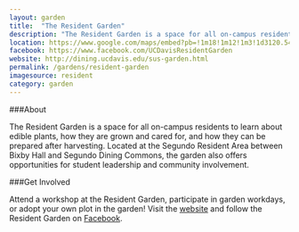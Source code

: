 ```yaml
---
layout: garden
title:  "The Resident Garden"
description: "The Resident Garden is a space for all on-campus residents to learn about edible plants, how they are grown and cared for, and how they can be prepared after harvesting."
location: https://www.google.com/maps/embed?pb=!1m18!1m12!1m3!1d3120.5493912392503!2d-121.7596686846103!3d38.54415417529315!2m3!1f0!2f0!3f0!3m2!1i1024!2i768!4f13.1!3m3!1m2!1s0x0%3A0x0!2zMzjCsDMyJzM4LjkiTiAxMjHCsDQ1JzI2LjkiVw!5e0!3m2!1sen!2sus!4v1459359876394
facebook: https://www.facebook.com/UCDavisResidentGarden
website: http://dining.ucdavis.edu/sus-garden.html
permalink: /gardens/resident-garden
imagesource: resident
category: garden
---
```



###About

The Resident Garden is a space for all on-campus residents to learn about edible plants, how they are grown and cared for, and how they can be prepared after harvesting. Located at the Segundo Resident Area between Bixby Hall and Segundo Dining Commons, the garden also offers opportunities for student leadership and community involvement.


###Get Involved

Attend a workshop at the Resident Garden, participate in garden workdays, or adopt your own plot in the garden! Visit the [website](http://dining.ucdavis.edu/sus-garden.html) and follow the Resident Garden on [Facebook](https://www.facebook.com/UCDavisResidentGarden).

